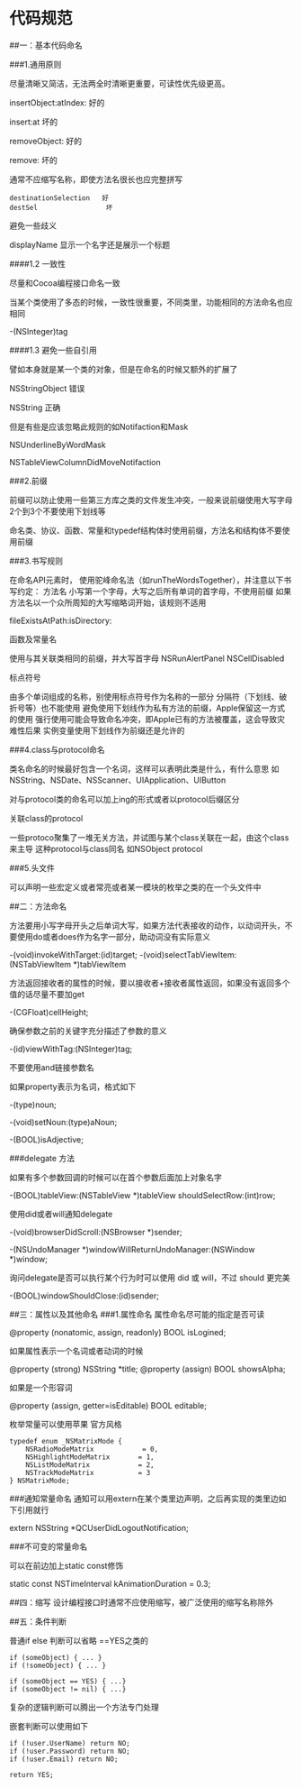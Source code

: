 # 代码规范

##一：基本代码命名

###1.通用原则

尽量清晰又简洁，无法两全时清晰更重要，可读性优先级更高。

insertObject:atIndex:   好的

insert:at               坏的

removeObject:          	 好的

remove:				    坏的


通常不应缩写名称，即使方法名很长也应完整拼写

```
destinationSelection   好
destSel					坏
```

避免一些歧义

displayName 显示一个名字还是展示一个标题

####1.2 一致性

尽量和Cocoa编程接口命名一致

当某个类使用了多态的时候，一致性很重要，不同类里，功能相同的方法命名也应相同

-(NSInteger)tag

####1.3 避免一些自引用

譬如本身就是某一个类的对象，但是在命名的时候又额外的扩展了

NSStringObject  错误 

NSString   正确

但是有些是应该忽略此规则的如Notifaction和Mask

NSUnderlineByWordMask 

NSTableViewColumnDidMoveNotifaction

###2.前缀

前缀可以防止使用一些第三方库之类的文件发生冲突，一般来说前缀使用大写字母2个到3个不要使用下划线等

命名类、协议、函数、常量和typedef结构体时使用前缀，方法名和结构体不要使用前缀
	
###3.书写规则

在命名API元素时， 使用驼峰命名法（如runTheWordsTogether），并注意以下书写约定：
方法名
小写第一个字母，大写之后所有单词的首字母，不使用前缀
如果方法名以一个众所周知的大写缩略词开始，该规则不适用

fileExistsAtPath:isDirectory:

函数及常量名

使用与其关联类相同的前缀，并大写首字母
NSRunAlertPanel
NSCellDisabled

标点符号

由多个单词组成的名称，别使用标点符号作为名称的一部分
分隔符（下划线、破折号等）也不能使用
避免使用下划线作为私有方法的前缀，Apple保留这一方式的使用
强行使用可能会导致命名冲突，即Apple已有的方法被覆盖，这会导致灾难性后果
实例变量使用下划线作为前缀还是允许的

###4.class与protocol命名

类名命名的时候最好包含一个名词，这样可以表明此类是什么，有什么意思
如NSString、NSDate、NSScanner、UIApplication、UIButton

对与protocol类的命名可以加上ing的形式或者以protocol后缀区分

关联class的protocol

一些protoco聚集了一堆无关方法，并试图与某个class关联在一起，由这个class来主导
这种protocol与class同名
如NSObject protocol


###5.头文件

可以声明一些宏定义或者常亮或者某一模块的枚举之类的在一个头文件中

##二：方法命名

方法要用小写字母开头之后单词大写，如果方法代表接收的动作，以动词开头，不要使用do或者does作为名字一部分，助动词没有实际意义

-(void)invokeWithTarget:(id)target;
-(void)selectTabViewItem:(NSTabViewItem *)tabViewItem

方法返回接收者的属性的时候，要以接收者+接收者属性返回，如果没有返回多个值的话尽量不要加get

-(CGFloat)cellHeight;


确保参数之前的关键字充分描述了参数的意义

-(id)viewWithTag:(NSInteger)tag;

不要使用and链接参数名

如果property表示为名词，格式如下

-(type)noun;

-(void)setNoun:(type)aNoun; 
 
-(BOOL)isAdjective;


###delegate 方法

如果有多个参数回调的时候可以在首个参数后面加上对象名字

-(BOOL)tableView:(NSTableView *)tableView shouldSelectRow:(int)row; 

使用did或者will通知delegate

-(void)browserDidScroll:(NSBrowser *)sender;

-(NSUndoManager *)windowWillReturnUndoManager:(NSWindow *)window;


询问delegate是否可以执行某个行为时可以使用 did 或 will，不过 should 更完美  

-(BOOL)windowShouldClose:(id)sender;


##三：属性以及其他命名
###1.属性命名
属性命名尽可能的指定是否可读

@property (nonatomic, assign, readonly) BOOL isLogined;

如果属性表示一个名词或者动词的时候

@property (strong) NSString *title;
@property (assign) BOOL showsAlpha;

如果是一个形容词

@property (assign, getter=isEditable) BOOL editable;


枚举常量可以使用苹果 官方风格

```
typedef enum _NSMatrixMode {
    NSRadioModeMatrix            = 0,
    NSHighlightModeMatrix       = 1,           
    NSListModeMatrix            = 2, 
    NSTrackModeMatrix           = 3
} NSMatrixMode;
```

###通知常量命名
通知可以用extern在某个类里边声明，之后再实现的类里边如下引用就行

extern NSString *QCUserDidLogoutNotification;


###不可变的常量命名

可以在前边加上static const修饰

static const NSTimeInterval kAnimationDuration = 0.3;

##四：缩写
设计编程接口时通常不应使用缩写，被广泛使用的缩写名称除外

##五：条件判断

普通if else 判断可以省略 ==YES之类的

```
if (someObject) { ... } 
if (!someObject) { ... }

if (someObject == YES) { ...} 
if (someObject != nil) { ...}
```

复杂的逻辑判断可以腾出一个方法专门处理

嵌套判断可以使用如下

```
if (!user.UserName) return NO;
if (!user.Password) return NO;
if (!user.Email) return NO;
 
return YES;
```


